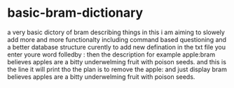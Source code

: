 # basic-bram-dictionary
a very basic dictory of bram describing things
in this i am aiming to slowely add more and more functionalty including command based questioning and a better database structure
curently to add new defination in the txt file you enter youre word folledby : then the description for example
apple:bram believes apples are a bitty underwelming fruit with poison seeds. and this is the line it will print
tho the plan is to remove the apple: and just display bram believes apples are a bitty underwelming fruit with poison seeds.
